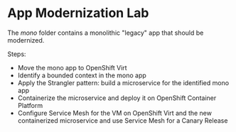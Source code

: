 # App Modernization Lab

The *mono* folder contains a monolithic "legacy" app that should be modernized.

Steps:

* Move the mono app to OpenShift Virt
* Identify a bounded context in the mono app
* Apply the Strangler pattern: build a microservice for the identified mono app
* Containerize the microservice and deploy it on OpenShift Container Platform
* Configure Service Mesh for the VM on OpenShift Virt and the new containerized microservice and use Service Mesh for a Canary Release

